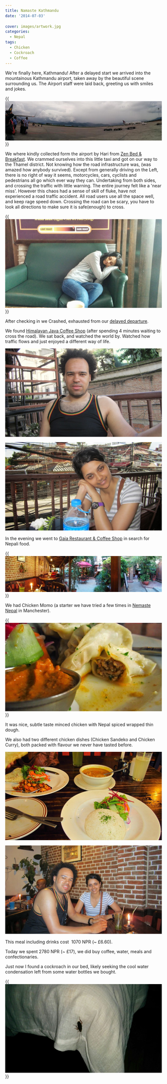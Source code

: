```yaml
---
title: Namaste Kathmandu
date: '2014-07-03'

cover: images/artwork.jpg
categories:
  - Nepal
tags:
  - Chicken
  - Cockroach
  - Coffee
---
```


We're finally here, Kathmandu! After a delayed start we arrived into the mountainous Kathmandu airport, taken away by the beautiful scene surrounding us. The Airport staff were laid back, greeting us with smiles and jokes.

{{<img src="images/BrnMgboCYAEKwJv.jpg" title="Kathmandu Airfield with Beautiful Mountainous Background">}}

We where kindly collected form the airport by Hari from [Zen Bed & Breakfast](https://www.tripadvisor.co.uk/Hotel_Review-g293890-d5820384-Reviews-Zen_Bed_Breakfast-Kathmandu_Kathmandu_Valley_Bagmati_Zone_Central_Region.html). We crammed ourselves into this little taxi and got on our way to the Thamel district. Not knowing how the road infrastructure was, (was amazed how anybody survived). Except from generally driving on the Left, there is no right of way it seems, motorcycles, cars, cyclists and pedestrians all go which ever way they can. Undertaking from both sides, and crossing the traffic with little warning. The entire journey felt like a 'near miss'. However this chaos had a sense of skill of fluke, have not experienced a road traffic accident. All road users use all the space well, and keep rage speed down. Crossing the road can be scary, you have to look all directions to make sure it is safe(enough) to cross.

{{<img src="images/Sleepy-Kim-1024x576.jpg" title="Kim exhausted from all flight delays, taking a nap in New Delhi Airport">}}

After checking in we Crashed, exhausted from our [delayed departure](/posts/2014-07-delayed/ "delayed…").

We found [Himalayan Java Coffee Shop](https://www.tripadvisor.co.uk/Restaurant_Review-g293890-d1846797-Reviews-Himalayan_Java_Coffee-Kathmandu_Kathmandu_Valley_Bagmati_Zone_Central_Region.html) (after spending 4 minutes waiting to cross the road). We sat back, and watched the world by. Watched how traffic flows and just enjoyed a different way of life.

![](images/Kyle-at-Java-1024x575.jpg)

![](images/Kim-at-Java-1024x575.jpg)

In the evening we went to [Gaia Restaurant & Coffee Shop](https://www.tripadvisor.co.uk/Restaurant_Review-g293890-d1988042-Reviews-Gaia_Restaurant_Coffee_Shop-Kathmandu_Kathmandu_Valley_Bagmati_Zone_Central_Regio.html) in search for Nepali food.

{{<img src="images/PANO_20140703_190400-1024x234.jpg" title="Gaia Restaurant & Coffee Shop">}}

We had Chicken Momo (a starter we have tried a few times in [Nemaste Nepal](https://www.tripadvisor.co.uk/Restaurant_Review-g187069-d782333-Reviews-Namaste_Nepal-Manchester_Greater_Manchester_England.html) in Manchester).

{{<img src="images/Chicken-Momo-1024x575.jpg" title="Chicken Momo">}}

It was nice, subtle taste minced chicken with Nepal spiced wrapped thin dough.

We also had two different chicken dishes (Chicken Sandeko and Chicken Curry), both packed with flavour we never have tasted before.

![](images/IMG_1705-1024x575.jpg)

![](images/IMG_1709-1024x575.jpg)

This meal including drinks cost  1070 NPR (~ £6.60).

Today we spent 2780 NPR (~ £17), we did buy coffee, water, meals and confectionaries.

Just now I found a cockroach in our bed, likely seeking the cool water condensation left from some water bottles we bought.

{{<img src="images/IMG_20140703_221143-1024x576.jpg" title="Cockroach the size of your thumb">}}
